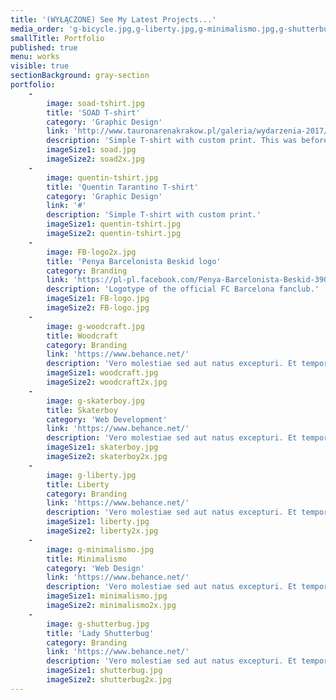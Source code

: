 ```yaml
---
title: '(WYŁĄCZONE) See My Latest Projects...'
media_order: 'g-bicycle.jpg,g-liberty.jpg,g-minimalismo.jpg,g-shutterbug.jpg,g-skaterboy.jpg,g-woodcraft.jpg,liberty.jpg,liberty2x.jpg,minimalismo.jpg,minimalismo2x.jpg,shutterbug.jpg,shutterbug2x.jpg,skaterboy.jpg,skaterboy2x.jpg,soad-tshirt.jpg,soad.jpg,soad2x.jpg,woodcraft.jpg,woodcraft2x.jpg,quentin-tshirt.jpg,FB-logo.jpg,FB-logo2x.jpg'
smallTitle: Portfolio
published: true
menu: works
visible: true
sectionBackground: gray-section
portfolio:
    -
        image: soad-tshirt.jpg
        title: 'SOAD T-shirt'
        category: 'Graphic Design'
        link: 'http://www.tauronarenakrakow.pl/galeria/wydarzenia-2017/system-of-a-down/'
        description: 'Simple T-shirt with custom print. This was before the concert in TAURON Arena, Cracow.'
        imageSize1: soad.jpg
        imageSize2: soad2x.jpg
    -
        image: quentin-tshirt.jpg
        title: 'Quentin Tarantino T-shirt'
        category: 'Graphic Design'
        link: '#'
        description: 'Simple T-shirt with custom print.'
        imageSize1: quentin-tshirt.jpg
        imageSize2: quentin-tshirt.jpg
    -
        image: FB-logo2x.jpg
        title: 'Penya Barcelonista Beskid logo'
        category: Branding
        link: 'https://pl-pl.facebook.com/Penya-Barcelonista-Beskid-390805744985289/'
        description: 'Logotype of the official FC Barcelona fanclub.'
        imageSize1: FB-logo.jpg
        imageSize2: FB-logo.jpg
    -
        image: g-woodcraft.jpg
        title: Woodcraft
        category: Branding
        link: 'https://www.behance.net/'
        description: 'Vero molestiae sed aut natus excepturi. Et tempora numquam. Temporibus iusto quo.Unde dolorem corrupti neque nisi.'
        imageSize1: woodcraft.jpg
        imageSize2: woodcraft2x.jpg
    -
        image: g-skaterboy.jpg
        title: Skaterboy
        category: 'Web Development'
        link: 'https://www.behance.net/'
        description: 'Vero molestiae sed aut natus excepturi. Et tempora numquam. Temporibus iusto quo.Unde dolorem corrupti neque nisi.'
        imageSize1: skaterboy.jpg
        imageSize2: skaterboy2x.jpg
    -
        image: g-liberty.jpg
        title: Liberty
        category: Branding
        link: 'https://www.behance.net/'
        description: 'Vero molestiae sed aut natus excepturi. Et tempora numquam. Temporibus iusto quo.Unde dolorem corrupti neque nisi.'
        imageSize1: liberty.jpg
        imageSize2: liberty2x.jpg
    -
        image: g-minimalismo.jpg
        title: Minimalismo
        category: 'Web Design'
        link: 'https://www.behance.net/'
        description: 'Vero molestiae sed aut natus excepturi. Et tempora numquam. Temporibus iusto quo.Unde dolorem corrupti neque nisi.'
        imageSize1: minimalismo.jpg
        imageSize2: minimalismo2x.jpg
    -
        image: g-shutterbug.jpg
        title: 'Lady Shutterbug'
        category: Branding
        link: 'https://www.behance.net/'
        description: 'Vero molestiae sed aut natus excepturi. Et tempora numquam. Temporibus iusto quo.Unde dolorem corrupti neque nisi.'
        imageSize1: shutterbug.jpg
        imageSize2: shutterbug2x.jpg
---
```


